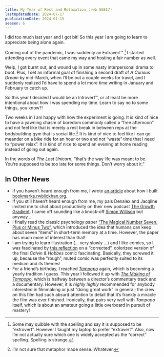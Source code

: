 ```yaml
---
title: My Year of Rest and Relaxation (rwb S6E17)
lastUpdatedDate: 2024-07-17
publicationDate: 2024-01-15
season: 6
---
```


I did too much last year and I got bit! So this year I am going to learn to appreciate being alone again.

Coming out of the pandemic, I was suddenly an Extravert™️.[^1] I started attending every event that came my way and hosting a fair number as well.

Welp, I got burnt out, and wound up in some nasty interpersonal drama to boot. Plus, I set an informal goal of finishing a second draft of _A Curious Dream_ by mid-March, when I’ll be out a couple weeks for travel, and I suddenly realized I’d have to spend a lot more time writing in January and February to catch up.

So this year I decided I would be an Introvert™️, or at least be more intentional about how I was spending my time. Learn to say no to some things, you know?!

Two weeks in I am happy with how the experiment is going. It is kind of nice to have a yawning chasm of boredom commonly called a “free afternoon” and not feel like that is merely a rest break in between reps at the bodybuilding gym that is social life.[^2] It is kind of nice to feel like I can go meander on a bike ride for an hour or two and not “waste” time that I need to “power relax”. It is kind of nice to spend an evening at home reading instead of going out again.

In the words of _The Last Unicorn_, “that’s the way life was meant to be. You’re supposed to be too late for some things. Don’t worry about it.”

## In Other News

- If you haven’t heard enough from me, I wrote [an article](https://rwblickhan.org/technical/bookmarks/) about how I built [bookmarks.rwblickhan.org](https://bookmarks.rwblickhan.org).
- If you still haven’t heard enough from me, my pals Denalex and Jacqline invited me to chat about productivity on their new podcast [The Growth Gradient](https://open.spotify.com/episode/3W7scevGp0L4XV3x8ZKABM?si=FsSGuZ7QR-uKUzXolvhTAw). I came off sounding like a knock-off [Simon Willison](https://simonwillison.net) but anyway…
- I finally read the classic psychology paper [“The Magical Number Seven, Plus or Minus Two”](http://psychclassics.yorku.ca/Miller/), which introduced the idea that humans can keep about seven “items” in short-term memory at a time. However, the paper has much more of interest than that!
- I am trying to learn illustration (… very slowly …) and I like comics, so I was fascinated by [this reflection](https://joelmorris.substack.com/p/scratchy-ink-lines-on-cheap-newsprint) on a “corrected”, colorized version of the final _Calvin & Hobbes_ comic fascinating. Basically, they screwed it up, because the “rough”, muted comic was perfectly suited to its medium and its themes!
- For a friend’s birthday, I reached [_Tampopo_](https://www.criterionchannel.com/videos/tampopo) again, which is becoming a yearly tradition I guess. This year I followed it up with [_The Making of Tampopo_](https://cors.archive.org/details/the-making-of-tampopo), which is halfway between a director’s commentary track and a documentary. However, it is _highly highly_ recommended for anybody interested in filmmaking or just “doing great work” in general; the crew on this film had such absurd attention to detail that it’s frankly a miracle the film was ever finished. Ironically, that pairs very well with _Tampopo_ itself, which is about an amateur going a little overboard in pursuit of mastery!

[^1]: Some may quibble with the spelling and say it is supposed to be “extrovert”. However I taught my laptop to prefer “extravert”. Also, now I’m not actually sure which one is widely accepted as the “correct” spelling. Spelling is strange.

[^2]: I’m not sure that metaphor made sense. Whatever.